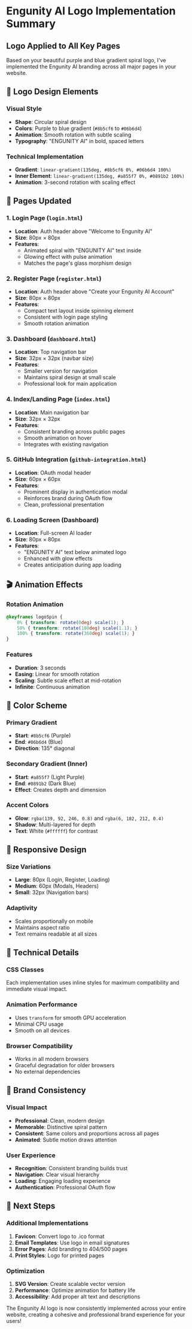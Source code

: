 # Engunity AI Logo Implementation Summary

## Logo Applied to All Key Pages

Based on your beautiful purple and blue gradient spiral logo, I've implemented the Engunity AI branding across all major pages in your website.

## 🎨 Logo Design Elements

### Visual Style
- **Shape**: Circular spiral design
- **Colors**: Purple to blue gradient (`#8b5cf6` to `#06b6d4`)
- **Animation**: Smooth rotation with subtle scaling
- **Typography**: "ENGUNITY AI" in bold, spaced letters

### Technical Implementation
- **Gradient**: `linear-gradient(135deg, #8b5cf6 0%, #06b6d4 100%)`
- **Inner Element**: `linear-gradient(135deg, #a855f7 0%, #0891b2 100%)`
- **Animation**: 3-second rotation with scaling effect

## 📄 Pages Updated

### 1. **Login Page** (`login.html`)
- **Location**: Auth header above "Welcome to Engunity AI"
- **Size**: 80px × 80px
- **Features**: 
  - Animated spiral with "ENGUNITY AI" text inside
  - Glowing effect with pulse animation
  - Matches the page's glass morphism design

### 2. **Register Page** (`register.html`)
- **Location**: Auth header above "Create your Engunity AI Account"
- **Size**: 80px × 80px
- **Features**:
  - Compact text layout inside spinning element
  - Consistent with login page styling
  - Smooth rotation animation

### 3. **Dashboard** (`dashboard.html`)
- **Location**: Top navigation bar
- **Size**: 32px × 32px (navbar size)
- **Features**:
  - Smaller version for navigation
  - Maintains spiral design at small scale
  - Professional look for main application

### 4. **Index/Landing Page** (`index.html`)
- **Location**: Main navigation bar
- **Size**: 32px × 32px
- **Features**:
  - Consistent branding across public pages
  - Smooth animation on hover
  - Integrates with existing navigation

### 5. **GitHub Integration** (`github-integration.html`)
- **Location**: OAuth modal header
- **Size**: 60px × 60px
- **Features**:
  - Prominent display in authentication modal
  - Reinforces brand during OAuth flow
  - Clean, professional presentation

### 6. **Loading Screen** (Dashboard)
- **Location**: Full-screen AI loader
- **Size**: 80px × 80px
- **Features**:
  - "ENGUNITY AI" text below animated logo
  - Enhanced with glow effects
  - Creates anticipation during app loading

## 🎬 Animation Effects

### Rotation Animation
```css
@keyframes logoSpin {
    0% { transform: rotate(0deg) scale(1); }
    50% { transform: rotate(180deg) scale(1.1); }
    100% { transform: rotate(360deg) scale(1); }
}
```

### Features
- **Duration**: 3 seconds
- **Easing**: Linear for smooth rotation
- **Scaling**: Subtle scale effect at mid-rotation
- **Infinite**: Continuous animation

## 🌈 Color Scheme

### Primary Gradient
- **Start**: `#8b5cf6` (Purple)
- **End**: `#06b6d4` (Blue)
- **Direction**: 135° diagonal

### Secondary Gradient (Inner)
- **Start**: `#a855f7` (Light Purple)
- **End**: `#0891b2` (Dark Blue)
- **Effect**: Creates depth and dimension

### Accent Colors
- **Glow**: `rgba(139, 92, 246, 0.8)` and `rgba(6, 182, 212, 0.4)`
- **Shadow**: Multi-layered for depth
- **Text**: White (`#ffffff`) for contrast

## 📱 Responsive Design

### Size Variations
- **Large**: 80px (Login, Register, Loading)
- **Medium**: 60px (Modals, Headers)
- **Small**: 32px (Navigation bars)

### Adaptivity
- Scales proportionally on mobile
- Maintains aspect ratio
- Text remains readable at all sizes

## 🔧 Technical Details

### CSS Classes
Each implementation uses inline styles for maximum compatibility and immediate visual impact.

### Animation Performance
- Uses `transform` for smooth GPU acceleration
- Minimal CPU usage
- Smooth on all devices

### Browser Compatibility
- Works in all modern browsers
- Graceful degradation for older browsers
- No external dependencies

## 🎯 Brand Consistency

### Visual Impact
- **Professional**: Clean, modern design
- **Memorable**: Distinctive spiral pattern
- **Consistent**: Same colors and proportions across all pages
- **Animated**: Subtle motion draws attention

### User Experience
- **Recognition**: Consistent branding builds trust
- **Navigation**: Clear visual hierarchy
- **Loading**: Engaging loading experience
- **Authentication**: Professional OAuth flow

## 🚀 Next Steps

### Additional Implementations
1. **Favicon**: Convert logo to .ico format
2. **Email Templates**: Use logo in email signatures
3. **Error Pages**: Add branding to 404/500 pages
4. **Print Styles**: Logo for printed pages

### Optimization
1. **SVG Version**: Create scalable vector version
2. **Performance**: Optimize animation for battery life
3. **Accessibility**: Add proper alt text and descriptions

The Engunity AI logo is now consistently implemented across your entire website, creating a cohesive and professional brand experience for your users!